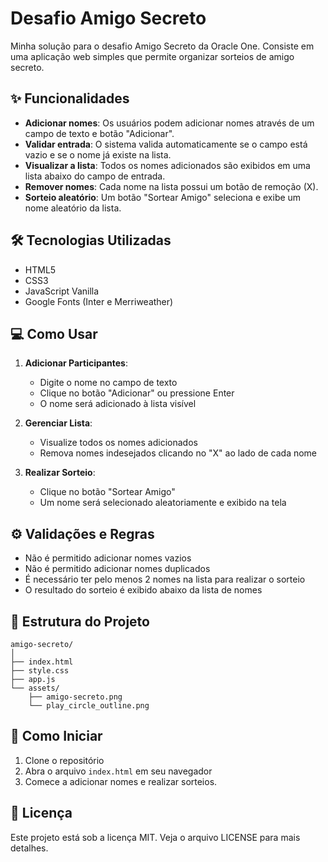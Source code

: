 # Desafio Amigo Secreto

Minha solução para o desafio Amigo Secreto da Oracle One.  Consiste em uma aplicação web simples que permite organizar sorteios de amigo secreto.

## ✨ Funcionalidades

* **Adicionar nomes**: Os usuários podem adicionar nomes através de um campo de texto e botão "Adicionar".
* **Validar entrada**: O sistema valida automaticamente se o campo está vazio e se o nome já existe na lista.
* **Visualizar a lista**: Todos os nomes adicionados são exibidos em uma lista abaixo do campo de entrada.
* **Remover nomes**: Cada nome na lista possui um botão de remoção (X).
* **Sorteio aleatório**: Um botão "Sortear Amigo" seleciona e exibe um nome aleatório da lista.

## 🛠️ Tecnologias Utilizadas

- HTML5
- CSS3
- JavaScript Vanilla
- Google Fonts (Inter e Merriweather)

## 💻 Como Usar

1. **Adicionar Participantes**:
   - Digite o nome no campo de texto
   - Clique no botão "Adicionar" ou pressione Enter
   - O nome será adicionado à lista visível

2. **Gerenciar Lista**:
   - Visualize todos os nomes adicionados
   - Remova nomes indesejados clicando no "X" ao lado de cada nome

3. **Realizar Sorteio**:
   - Clique no botão "Sortear Amigo"
   - Um nome será selecionado aleatoriamente e exibido na tela

## ⚙️ Validações e Regras

- Não é permitido adicionar nomes vazios
- Não é permitido adicionar nomes duplicados
- É necessário ter pelo menos 2 nomes na lista para realizar o sorteio
- O resultado do sorteio é exibido abaixo da lista de nomes

## 📁 Estrutura do Projeto

```
amigo-secreto/
│
├── index.html
├── style.css
├── app.js
└── assets/
    ├── amigo-secreto.png
    └── play_circle_outline.png
```

## 🚀 Como Iniciar

1. Clone o repositório
2. Abra o arquivo `index.html` em seu navegador
3. Comece a adicionar nomes e realizar sorteios.

## 📜 Licença

Este projeto está sob a licença MIT. Veja o arquivo LICENSE para mais detalhes.
